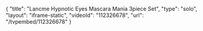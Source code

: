 {
    "title": "Lancme Hypnotic Eyes Mascara Mania 3piece Set",
    "type": "solo",
    "layout": "iframe-static",
    "videoId": "112326678",
    "url": "\/tvpembed\/112326678"
}